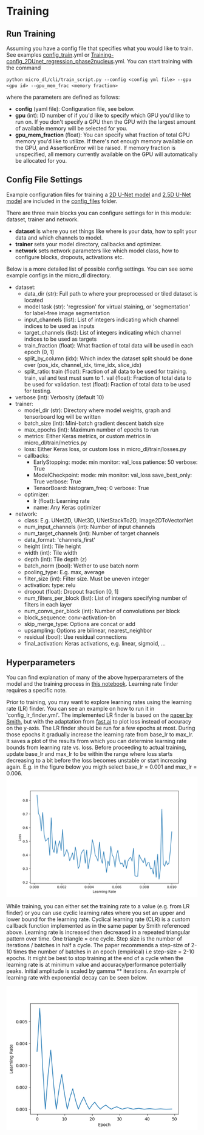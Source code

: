 # Training

## Run Training

Assuming you have a config file that specifies what you would like to train. See examples [config_train](https://github.com/mehta-lab/microDL/blob/microDL-documentation/config_files/config_train.yml).yml or [Training-config_2DUnet_regression_phase2nucleus](https://github.com/mehta-lab/microDL/blob/microDL-documentation/config_files/Training-config_2DUnet_regression_phase2nucleus.yml).yml. You can start training with the command

```buildoutcfg
python micro_dl/cli/train_script.py --config <config yml file> --gpu <gpu id> --gpu_mem_frac <memory fraction>
```

where the parameters are defined as follows:

* **config** (yaml file): Configuration file, see below.
* **gpu** (int): ID number of if you'd like to specify which GPU you'd like to run on. If you don't
specify a GPU then the GPU with the largest amount of available memory will be selected for you.
* **gpu_mem_fraction** (float): You can specify what fraction of total GPU memory you'd like to utilize.
If there's not enough memory available on the GPU, and AssertionError will be raised.
If memory fraction is unspecified, all memory currently available on the GPU will automatically
be allocated for you.

## Config File Settings

Example configuration files for training a [2D U-Net model](https://github.com/mehta-lab/microDL/blob/microDL-documentation/config_files/Training-config_2DUnet_regression_phase2nucleus.yml) and [2.5D U-Net model](https://github.com/mehta-lab/microDL/blob/microDL-documentation/config_files/Training-config_2.5DUnet_regression_phase2membrane.yml) are included in the [config_files](https://github.com/mehta-lab/microDL/tree/microDL-documentation/config_files) folder.

There are three main blocks you can configure settings for in this module: dataset, trainer and network.

* **dataset** is where you set things like where is your data, how to split your data and which channels to model.
* **trainer** sets your model directory, callbacks and optimizer.
* **network** sets network parameters like which model class, how to configure blocks, dropouts, activations etc.

Below is a more detailed list of possible config settings. You can see some example configs in the micro_dl directory.

* dataset:
  * data_dir (str): Full path to where your preprocessed or tiled dataset is located
  * model task (str): 'regression' for virtual staining, or 'segmentation' for label-free image segmentation
  * input_channels (list): List of integers indicating which channel indices to be used as inputs
  * target_channels (list): List of integers indicating which channel indices to be used as targets
  * train_fraction (float): What fraction of total data will be used in each epoch (0, 1]
  * split_by_column (idx): Which index the dataset split should be done over (pos_idx, channel_idx, time_idx, slice_idx)
  * split_ratio:
        train (float): Fraction of all data to be used for training. train, val and test must sum to 1.
        val (float): Fraction of total data to be used for validation.
        test (float): Fraction of total data to be used for testing.
* verbose (int): Verbosity (default 10)
* trainer:
  * model_dir (str): Directory where model weights, graph and tensorboard log will be written
  * batch_size (int): Mini-batch gradient descent batch size
  * max_epochs (int): Maximum number of epochs to run
  * metrics: Either Keras metrics, or custom metrics in micro_dl/train/metrics.py
  * loss: Either Keras loss, or custom loss in micro_dl/train/losses.py
  * callbacks:
    * EarlyStopping:
            mode: min
            monitor: val_loss
            patience: 50
            verbose: True
    * ModelCheckpoint:
            mode: min
            monitor: val_loss
            save_best_only: True
            verbose: True
    * TensorBoard:
            histogram_freq: 0
            verbose: True
  * optimizer:
    * lr (float): Learning rate
    * name: Any Keras optimizer
* network:
  * class: E.g. UNet2D, UNet3D, UNetStackTo2D, Image2DToVectorNet
  * num_input_channels (int): Number of input channels
  * num_target_channels (int): Number of target channels
  * data_format: 'channels_first'
  * height (int): Tile height
  * width (int): Tile width
  * depth (int): Tile depth (z)
  * batch_norm (bool): Wether to use batch norm
  * pooling_type: E.g. max, average
  * filter_size (int): Filter size. Must be uneven integer
  * activation:
        type: relu
  * dropout (float): Dropout fraction [0, 1]
  * num_filters_per_block (list): List of integers specifying number of filters in each layer
  * num_convs_per_block (int): Number of convolutions per block
  * block_sequence: conv-activation-bn
  * skip_merge_type: Options are concat or add
  * upsampling: Options are bilinear, nearest_neighbor
  * residual (bool): Use residual connections
  * final_activation: Keras activations, e.g. linear, sigmoid, ...

## Hyperparameters

You can find explanation of many of the above hyperparameters of the model and the training process in [this notebook](../../notebooks/dlmbl2022/solution.ipynb). Learning rate finder requires a specific note.

Prior to training, you may want to explore learning rates using the learning rate (LR) finder.
You can see an example on how to run it in 'config_lr_finder.yml'.
The implemented LR finder is based on the [paper by Smith.](https://arxiv.org/abs/1506.01186)
but with the adaptation from [fast.ai](http://www.fast.ai/) to plot loss instead of accuracy
on the y-axis.
The LR finder should be run for a few epochs at most. During those epochs it gradually increase
the learning rate from base_lr to max_lr.
It saves a plot of the results from which you can determine learning
rate bounds from learning rate vs. loss.
Before proceeding to actual training, update base_lr and max_lr to be within the range where
loss starts decreasing to a bit before the loss becomes unstable or start increasing again.
E.g. in the figure below you migth select base_lr = 0.001 and max_lr = 0.006.
![LR Finder](../../figures/lr_finder_result.png?raw=true "Title")

While training, you can either set the training rate to a value (e.g. from LR finder)
or you can use cyclic learning rates where you set an upper and lower bound for the learning rate.
Cyclical learning rate (CLR) is a custom callback function implemented as in the same paper by Smith
referenced above.
Learning rate is increased then decreased in a repeated triangular
pattern over time. One triangle = one cycle.
Step size is the number of iterations / batches in half a cycle.
The paper recommends a step-size of 2-10 times the number of batches in
an epoch (empirical) i.e step-size = 2-10 epochs.
It might be best to stop training at the end of a cycle when the learning rate is
at minimum value and accuracy/performance potentially peaks.
Initial amplitude is scaled by gamma ** iterations. An example of learning rate with
exponential decay can be seen below.

![LR Finder](../../figures/CLR.png?raw=true "Title")
